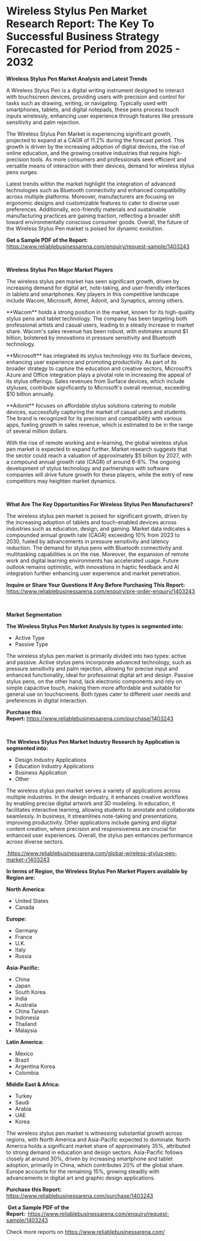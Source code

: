 <p><h1>Wireless Stylus Pen Market Research Report: The Key To Successful Business Strategy Forecasted for Period from 2025 - 2032</h1></p><p><strong>Wireless Stylus Pen Market Analysis and Latest Trends</strong></p>
<p><p>A Wireless Stylus Pen is a digital writing instrument designed to interact with touchscreen devices, providing users with precision and control for tasks such as drawing, writing, or navigating. Typically used with smartphones, tablets, and digital notepads, these pens process touch inputs wirelessly, enhancing user experience through features like pressure sensitivity and palm rejection.</p><p>The Wireless Stylus Pen Market is experiencing significant growth, projected to expand at a CAGR of 11.2% during the forecast period. This growth is driven by the increasing adoption of digital devices, the rise of online education, and the growing creative industries that require high-precision tools. As more consumers and professionals seek efficient and versatile means of interaction with their devices, demand for wireless stylus pens surges.</p><p>Latest trends within the market highlight the integration of advanced technologies such as Bluetooth connectivity and enhanced compatibility across multiple platforms. Moreover, manufacturers are focusing on ergonomic designs and customizable features to cater to diverse user preferences. Additionally, eco-friendly materials and sustainable manufacturing practices are gaining traction, reflecting a broader shift toward environmentally conscious consumer goods. Overall, the future of the Wireless Stylus Pen market is poised for dynamic evolution.</p></p>
<p><strong>Get a Sample PDF of the Report:&nbsp;</strong> <a href="https://www.reliablebusinessarena.com/enquiry/request-sample/1403243?utm_campaign=1948&utm_medium=2&utm_source=Github&utm_content=ia&utm_term=12012025&utm_id=wireless-stylus-pen">https://www.reliablebusinessarena.com/enquiry/request-sample/1403243</a></p>
<p>&nbsp;</p>
<p><strong>Wireless Stylus Pen Major Market Players</strong></p>
<p><p>The wireless stylus pen market has seen significant growth, driven by increasing demand for digital art, note-taking, and user-friendly interfaces in tablets and smartphones. Key players in this competitive landscape include Wacom, Microsoft, Atmel, Adonit, and Synaptics, among others.</p><p>**Wacom** holds a strong position in the market, known for its high-quality stylus pens and tablet technology. The company has been targeting both professional artists and casual users, leading to a steady increase in market share. Wacom's sales revenue has been robust, with estimates around $1 billion, bolstered by innovations in pressure sensitivity and Bluetooth technology.</p><p>**Microsoft** has integrated its stylus technology into its Surface devices, enhancing user experience and promoting productivity. As part of its broader strategy to capture the education and creative sectors, Microsoft’s Azure and Office integration plays a pivotal role in increasing the appeal of its stylus offerings. Sales revenues from Surface devices, which include styluses, contribute significantly to Microsoft's overall revenue, exceeding $10 billion annually.</p><p>**Adonit** focuses on affordable stylus solutions catering to mobile devices, successfully capturing the market of casual users and students. The brand is recognized for its precision and compatibility with various apps, fueling growth in sales revenue, which is estimated to be in the range of several million dollars.</p><p>With the rise of remote working and e-learning, the global wireless stylus pen market is expected to expand further. Market research suggests that the sector could reach a valuation of approximately $5 billion by 2027, with a compound annual growth rate (CAGR) of around 6-8%. The ongoing development of stylus technology and partnerships with software companies will drive future growth for these players, while the entry of new competitors may heighten market dynamics.</p></p>
<p>&nbsp;</p>
<p><strong>What Are The Key Opportunities For Wireless Stylus Pen Manufacturers?</strong></p>
<p><p>The wireless stylus pen market is poised for significant growth, driven by the increasing adoption of tablets and touch-enabled devices across industries such as education, design, and gaming. Market data indicates a compounded annual growth rate (CAGR) exceeding 10% from 2023 to 2030, fueled by advancements in pressure sensitivity and latency reduction. The demand for stylus pens with Bluetooth connectivity and multitasking capabilities is on the rise. Moreover, the expansion of remote work and digital learning environments has accelerated usage. Future outlook remains optimistic, with innovations in haptic feedback and AI integration further enhancing user experience and market penetration.</p></p>
<p><strong>Inquire or Share Your Questions If Any Before Purchasing This Report:</strong> <a href="https://www.reliablebusinessarena.com/enquiry/pre-order-enquiry/1403243?utm_campaign=1948&utm_medium=2&utm_source=Github&utm_content=ia&utm_term=12012025&utm_id=wireless-stylus-pen">https://www.reliablebusinessarena.com/enquiry/pre-order-enquiry/1403243</a></p>
<p>&nbsp;</p>
<p><strong>Market Segmentation</strong></p>
<p><strong>The Wireless Stylus Pen Market Analysis by types is segmented into:</strong></p>
<p><ul><li>Active Type</li><li>Passive Type</li></ul></p>
<p><p>The wireless stylus pen market is primarily divided into two types: active and passive. Active stylus pens incorporate advanced technology, such as pressure sensitivity and palm rejection, allowing for precise input and enhanced functionality, ideal for professional digital art and design. Passive stylus pens, on the other hand, lack electronic components and rely on simple capacitive touch, making them more affordable and suitable for general use on touchscreens. Both types cater to different user needs and preferences in digital interaction.</p></p>
<p><strong>Purchase this Report:&nbsp;</strong><a href="https://www.reliablebusinessarena.com/purchase/1403243?utm_campaign=1948&utm_medium=2&utm_source=Github&utm_content=ia&utm_term=12012025&utm_id=wireless-stylus-pen">https://www.reliablebusinessarena.com/purchase/1403243</a></p>
<p>&nbsp;</p>
<p><strong>The Wireless Stylus Pen Market Industry Research by Application is segmented into:</strong></p>
<p><ul><li>Design Industry Applications</li><li>Education Industry Applications</li><li>Business Application</li><li>Other</li></ul></p>
<p><p>The wireless stylus pen market serves a variety of applications across multiple industries. In the design industry, it enhances creative workflows by enabling precise digital artwork and 3D modeling. In education, it facilitates interactive learning, allowing students to annotate and collaborate seamlessly. In business, it streamlines note-taking and presentations, improving productivity. Other applications include gaming and digital content creation, where precision and responsiveness are crucial for enhanced user experiences. Overall, the stylus pen enhances performance across diverse sectors.</p></p>
<p><a href="https://www.reliablebusinessarena.com/global-wireless-stylus-pen-market-r1403243?utm_campaign=1948&utm_medium=2&utm_source=Github&utm_content=ia&utm_term=12012025&utm_id=wireless-stylus-pen">&nbsp;https://www.reliablebusinessarena.com/global-wireless-stylus-pen-market-r1403243</a></p>
<p><strong>In terms of Region, the Wireless Stylus Pen Market Players available by Region are:</strong></p>
<p>
    <p> <strong> North America: </strong>
        <ul>
            <li>United States</li>
            <li>Canada</li>
        </ul>
        </p> 
    <p> <strong> Europe: </strong>
        <ul>
            <li>Germany</li>
            <li>France</li>
            <li>U.K.</li>
            <li>Italy</li>
            <li>Russia</li>
        </ul>
        </p> 
    <p> <strong> Asia-Pacific: </strong>
        <ul>
            <li>China</li>
            <li>Japan</li>
            <li>South Korea</li>
            <li>India</li>
            <li>Australia</li>
            <li>China Taiwan</li>
            <li>Indonesia</li>
            <li>Thailand</li>
            <li>Malaysia</li>
        </ul>
        </p> 
    <p> <strong> Latin America: </strong>
        <ul>
            <li>Mexico</li>
            <li>Brazil</li>
            <li>Argentina Korea</li>
            <li>Colombia</li>
        </ul>
        </p> 
    <p> <strong> Middle East & Africa: </strong>
        <ul>
            <li>Turkey</li>
            <li>Saudi</li>
            <li>Arabia</li>
            <li>UAE</li>
            <li>Korea</li>
        </ul>
    </p>
    </p>
<p><p>The wireless stylus pen market is witnessing substantial growth across regions, with North America and Asia-Pacific expected to dominate. North America holds a significant market share of approximately 35%, attributed to strong demand in education and design sectors. Asia-Pacific follows closely at around 30%, driven by increasing smartphone and tablet adoption, primarily in China, which contributes 20% of the global share. Europe accounts for the remaining 15%, growing steadily with advancements in digital art and graphic design applications.</p></p>
<p><strong>Purchase this Report: </strong><a href="https://www.reliablebusinessarena.com/purchase/1403243?utm_campaign=1948&utm_medium=2&utm_source=Github&utm_content=ia&utm_term=12012025&utm_id=wireless-stylus-pen">https://www.reliablebusinessarena.com/purchase/1403243</a></p>
<p>&nbsp;<strong>Get a Sample PDF of the Report:&nbsp;&nbsp;</strong><a href="https://www.reliablebusinessarena.com/enquiry/request-sample/1403243?utm_campaign=1948&utm_medium=2&utm_source=Github&utm_content=ia&utm_term=12012025&utm_id=wireless-stylus-pen">https://www.reliablebusinessarena.com/enquiry/request-sample/1403243</a></p>
<p><strong></strong></p>
<p>Check more reports on <a href="https://www.reliablebusinessarena.com/?utm_campaign=1948&utm_medium=2&utm_source=Github&utm_content=ia&utm_term=12012025&utm_id=wireless-stylus-pen">https://www.reliablebusinessarena.com/</a></p>
